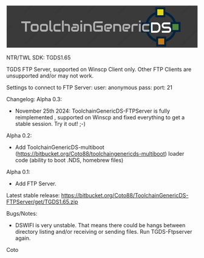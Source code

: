 ![ToolchainGenericDS](img/TGDS-Logo.png)

NTR/TWL SDK: TGDS1.65

TGDS FTP Server, supported on Winscp Client only. Other FTP Clients are unsupported and/or may not work.

Settings to connect to FTP Server:
user: anonymous
pass:
port: 21

Changelog:
Alpha 0.3:
- November 25th 2024: ToolchainGenericDS-FTPServer is fully reimplemented , supported on Winscp and fixed everything to get a stable session. Try it out! ;-)

Alpha 0.2:
- Add ToolchainGenericDS-multiboot (https://bitbucket.org/Coto88/toolchaingenericds-multiboot) loader code (ability to boot .NDS, homebrew files)

Alpha 0.1:
- Add FTP Server.


Latest stable release: https://bitbucket.org/Coto88/ToolchainGenericDS-FTPServer/get/TGDS1.65.zip

Bugs/Notes:
- DSWIFI is very unstable. That means there could be hangs between directory listing and/or receiving or sending files. Run TGDS-Ftpserver again.


Coto
